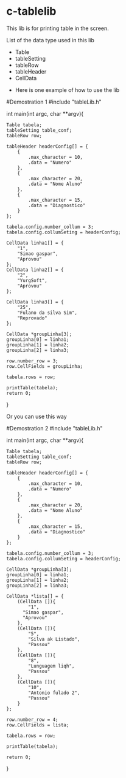 # c-tablelib
This lib is for printing table in the screen.

List of the data type used in this lib
- Table
- tableSetting
- tableRow
- tableHeader
- CellData



* Here is one example of how to use the lib

#Demostration 1
#include "tableLib.h"

int main(int argc, char **argv){

	Table tabela;
	tableSetting table_conf;
	tableRow row;

	tableHeader headerConfig[] = {
		{
			.max_character = 10,
			.data = "Numero"
		},
		{
			.max_character = 20,
			.data = "Nome Aluno"
		},
		{
			.max_character = 15,
			.data = "Diagnostico"
		}
	};

	tabela.config.number_collum = 3;
	tabela.config.collumSeting = headerConfig;

	CellData linha1[] = {
		"1",
		"Simao gaspar",
		"Aprovou"
	};
	CellData linha2[] = {
		"2",
		"YurgSoft",
		"Aprovou"
	};

	CellData linha3[] = {
		"25",
		"Fulano da silva Sim",
		"Reprovado"
	};

	CellData *groupLinha[3];
	groupLinha[0] = linha1;
	groupLinha[1] = linha2;
	groupLinha[2] = linha3;

	row.number_row = 3;
	row.CellFields = groupLinha;

	tabela.rows = row;
	
	printTable(tabela);	
	return 0;
}



Or you can use this way

#Demostration 2
#include "tableLib.h"


int main(int argc, char **argv){

	Table tabela;
	tableSetting table_conf;
	tableRow row;

	tableHeader headerConfig[] = {
		{
			.max_character = 10,
			.data = "Numero"
		},
		{
			.max_character = 20,
			.data = "Nome Aluno"
		},
		{
			.max_character = 15,
			.data = "Diagnostico"
		}
	};

	tabela.config.number_collum = 3;
	tabela.config.collumSeting = headerConfig;

	CellData *groupLinha[3];
	groupLinha[0] = linha1;
	groupLinha[1] = linha2;
	groupLinha[2] = linha3;

	CellData *lista[] = {
		(CellData []){
			"1",
		  "Simao gaspar",
		  "Aprovou"
		},
		(CellData []){
			"5",
			"Silva ak Listado",
			"Passou"
		},
		(CellData []){
			"8",
			"Lunguagem liqh",
			"Passou"
		},
		(CellData []){
			"10",
			"Antonio fulado 2",
			"Passou"
		}
	};

	row.number_row = 4;
	row.CellFields = lista;

	tabela.rows = row;
	
	printTable(tabela);
  
	return 0;
}
